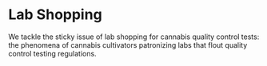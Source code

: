 # Lab Shopping

We tackle the sticky issue of lab shopping for cannabis quality control tests: the phenomena of cannabis cultivators patronizing labs that flout quality control testing regulations.
